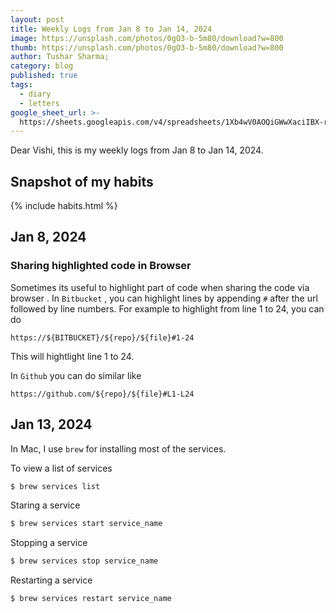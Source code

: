 ```yaml
---
layout: post
title: Weekly Logs from Jan 8 to Jan 14, 2024
image: https://unsplash.com/photos/0gO3-b-5m80/download?w=800
thumb: https://unsplash.com/photos/0gO3-b-5m80/download?w=800
author: Tushar Sharma;
category: blog
published: true
tags:
  - diary
  - letters
google_sheet_url: >-
  https://sheets.googleapis.com/v4/spreadsheets/1Xb4wV0AOQiGWwXaciIBX-rkFebzg8DlAcRcClshyAnA/values/Habits!A19:T27?alt=json&key=AIzaSyCgYRKf_apK3TUSYGO9WhQ5dN-ukY4H0gw
---
```


Dear Vishi, this is my weekly logs from Jan 8 to Jan 14, 2024.<!-- truncate_here -->

## Snapshot of my habits

{% include habits.html %}

## Jan 8, 2024

### Sharing highlighted code in Browser

Sometimes its useful to highlight part of code when sharing the code via browser . In `Bitbucket` , you can highlight lines by appending `#` after the url followed by line numbers. For example to highlight from line 1 to 24, you can do

```
https://${BITBUCKET}/${repo}/${file}#1-24
```

This will hightlight line 1 to 24.

In `Github` you can do similar like

```
https://github.com/${repo}/${file}#L1-L24
```

## Jan 13, 2024

In Mac, I use `brew` for installing most of the services. 

To view a list of services

```bash
$ brew services list
```

Staring a service 

```bash
$ brew services start service_name
```

Stopping a service

```bash
$ brew services stop service_name
```

Restarting a service

```bash
$ brew services restart service_name
```